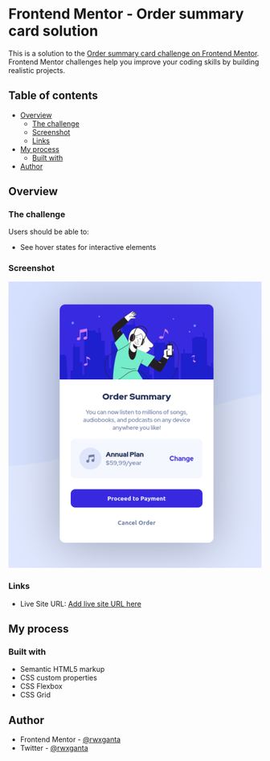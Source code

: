 # Frontend Mentor - Order summary card solution

This is a solution to the [Order summary card challenge on Frontend Mentor](https://www.frontendmentor.io/challenges/order-summary-component-QlPmajDUj). Frontend Mentor challenges help you improve your coding skills by building realistic projects. 

## Table of contents

- [Overview](#overview)
  - [The challenge](#the-challenge)
  - [Screenshot](#screenshot)
  - [Links](#links)
- [My process](#my-process)
  - [Built with](#built-with)
- [Author](#author)


## Overview

### The challenge

Users should be able to:

- See hover states for interactive elements

### Screenshot

![](./screenshot.png)


### Links

- Live Site URL: [Add live site URL here](https://rwxganta.github.io/Order-summary-component/)

## My process

### Built with

- Semantic HTML5 markup
- CSS custom properties
- CSS Flexbox
- CSS Grid



## Author

- Frontend Mentor - [@rwxganta](https://www.frontendmentor.io/profile/rwxganta)
- Twitter - [@rwxganta](https://www.twitter.com/rwxganta)
